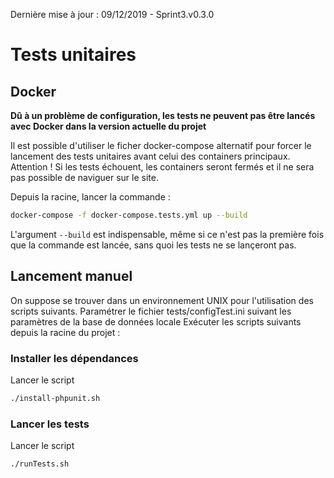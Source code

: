 Dernière mise à jour : 09/12/2019 - Sprint3.v0.3.0

# Tests unitaires

## Docker

**Dû à un problème de configuration, les tests ne peuvent pas être lancés avec Docker dans la version actuelle du projet**

Il est possible d'utiliser le ficher docker-compose alternatif pour forcer le lancement des tests unitaires avant celui des containers principaux. Attention ! Si les tests échouent, les containers seront fermés et il ne sera pas possible de naviguer sur le site.

Depuis la racine, lancer la commande :
```bash
docker-compose -f docker-compose.tests.yml up --build
```
L'argument ``--build`` est indispensable, même si ce n'est pas la première fois que la commande est lancée, sans quoi les tests ne se lançeront pas.


## Lancement manuel

On suppose se trouver dans un environnement UNIX pour l'utilisation des scripts suivants.
Paramétrer le fichier tests/configTest.ini suivant les paramètres de la base de données locale
Exécuter les scripts suivants depuis la racine du projet :

### Installer les dépendances
Lancer le script
```bash
./install-phpunit.sh
```

### Lancer les tests
Lancer le script
```bash
./runTests.sh
```